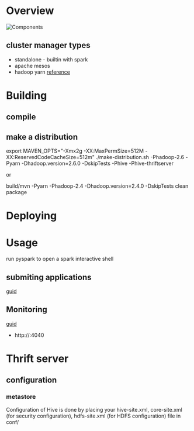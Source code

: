 # Overview
![Components](http://spark.apache.org/docs/latest/img/cluster-overview.png)

## cluster manager types
* standalone - builtin with spark
* apache mesos
* hadoop yarn
[reference](http://hadoop.apache.org/docs/r2.6.4/hadoop-yarn/hadoop-yarn-site/YARN.html)


# Building
## compile


## make a distribution
export MAVEN_OPTS="-Xmx2g -XX:MaxPermSize=512M -XX:ReservedCodeCacheSize=512m"
./make-distribution.sh -Phadoop-2.6 -Pyarn -Dhadoop.version=2.6.0 -DskipTests -Phive -Phive-thriftserver

or

build/mvn -Pyarn -Phadoop-2.4 -Dhadoop.version=2.4.0 -DskipTests clean package
# Deploying

# Usage
run pyspark to open a spark interactive shell


## submiting applications
[guid](http://spark.apache.org/docs/latest/submitting-applications.html)

## Monitoring
[guid](http://spark.apache.org/docs/latest/monitoring.html)
* http://<driver-node>:4040

# Thrift server
## configuration

### metastore
Configuration of Hive is done by placing your hive-site.xml, core-site.xml (for security configuration), hdfs-site.xml (for HDFS configuration) file in conf/
